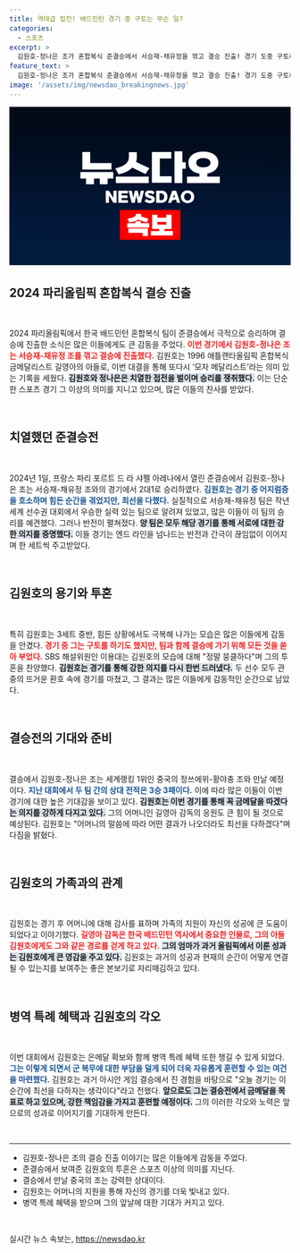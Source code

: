 ```yaml
---
title: 역대급 접전! 배드민턴 경기 중 구토는 무슨 일?
categories:
  - 스포츠
excerpt: >
  김원호-정나은 조가 혼합복식 준결승에서 서승재-채유정을 꺾고 결승 진출! 경기 도중 구토하며 투혼을 발휘한 김원호는 모자 메달리스트로 주목받았다. 결승에서의 금메달 가능성은? 클릭해 확인하세요!
feature_text: >
  김원호-정나은 조가 혼합복식 준결승에서 서승재-채유정을 꺾고 결승 진출! 경기 도중 구토하며 투혼을 발휘한 김원호는 모자 메달리스트로 주목받았다. 결승에서의 금메달 가능성은? 클릭해 확인하세요!
image: '/assets/img/newsdao_breakingnews.jpg'
---
```


<p><img src="/assets/img/newsdao_breakingnews.jpg" alt="bookingtag 속보" /></p>

<h2 data-ke-size="size26">2024 파리올림픽 혼합복식 결승 진출</h2>

<p data-ke-size="size16">&nbsp;</p>

<p data-ke-size="size16">2024 파리올림픽에서 한국 배드민턴 혼합복식 팀이 준결승에서 극적으로 승리하며 결승에 진출한 소식은 많은 이들에게도 큰 감동을 주었다. <b><span style="color: #ee2323;">이번 경기에서 김원호-정나은 조는 서승재-채유정 조를 꺾고 결승에 진출했다.</span></b> 김원호는 1996 애틀랜타올림픽 혼합복식 금메달리스트 길영아의 아들로, 이번 대결을 통해 또다시 ‘모자 메달리스트’라는 의미 있는 기록을 세웠다. <b><span style="background-color: #21538527;">김원호와 정나은은 치열한 접전을 벌이며 승리를 쟁취했다.</span></b> 이는 단순한 스포츠 경기 그 이상의 의미를 지니고 있으며, 많은 이들의 찬사를 받았다.</p>

<p data-ke-size="size16">&nbsp;</p>

<h2 data-ke-size="size26">치열했던 준결승전</h2>

<p data-ke-size="size16">&nbsp;</p>

<p data-ke-size="size16">2024년 1일, 프랑스 파리 포르트 드 라 샤펠 아레나에서 열린 준결승에서 김원호-정나은 조는 서승재-채유정 조와의 경기에서 2대1로 승리하였다. <b><span style="color: #1a5490;">김원호는 경기 중 어지럼증을 호소하며 힘든 순간을 겪었지만, 최선을 다했다.</span></b> 실질적으로 서승재-채유정 팀은 작년 세계 선수권 대회에서 우승한 실력 있는 팀으로 알려져 있었고, 많은 이들이 이 팀의 승리를 예견했다. 그러나 반전이 펼쳐졌다. <b><span style="background-color: #21538527;">양 팀은 모두 해당 경기를 통해 서로에 대한 강한 의지를 증명했다.</span></b> 이들 경기는 엔드 라인을 넘나드는 반전과 간극이 끊임없이 이어지며 한 세트씩 주고받았다.</p>

<p data-ke-size="size16">&nbsp;</p>

<h2 data-ke-size="size26">김원호의 용기와 투혼</h2>

<p data-ke-size="size16">&nbsp;</p>

<p data-ke-size="size16">특히 김원호는 3세트 중반, 힘든 상황에서도 극복해 나가는 모습은 많은 이들에게 감동을 안겼다. <b><span style="color: #ee2323;">경기 중 그는 구토를 하기도 했지만, 팀과 함께 결승에 가기 위해 모든 것을 쏟아 부었다.</span></b> SBS 해설위원인 이용대는 김원호의 모습에 대해 "정말 뭉클하다"며 그의 투혼을 찬양했다. <b><span style="background-color: #21538527;">김원호는 경기를 통해 강한 의지를 다시 한번 드러냈다.</span></b> 두 선수 모두 관중의 뜨거운 환호 속에 경기를 마쳤고, 그 결과는 많은 이들에게 감동적인 순간으로 남았다.</p>

<p data-ke-size="size16">&nbsp;</p>

<h2 data-ke-size="size26">결승전의 기대와 준비</h2>

<p data-ke-size="size16">&nbsp;</p>

<p data-ke-size="size16">결승에서 김원호-정나은 조는 세계랭킹 1위인 중국의 정쓰에위-황야충 조와 만날 예정이다. <b><span style="color: #1a5490;">지난 대회에서 두 팀 간의 상대 전적은 3승 3패이다.</span></b> 이에 따라 많은 이들이 이번 경기에 대한 높은 기대감을 보이고 있다. <b><span style="background-color: #21538527;">김원호는 이번 경기를 통해 꼭 금메달을 따겠다는 의지를 강하게 다지고 있다.</span></b> 그의 어머니인 길영아 감독의 응원도 큰 힘이 될 것으로 예상된다. 김원호는 "어머니의 말씀에 따라 어떤 결과가 나오더라도 최선을 다하겠다"며 다짐을 밝혔다.</p>

<p data-ke-size="size16">&nbsp;</p>

<h2 data-ke-size="size26">김원호의 가족과의 관계</h2>

<p data-ke-size="size16">&nbsp;</p>

<p data-ke-size="size16">김원호는 경기 후 어머니에 대해 감사를 표하며 가족의 지원이 자신의 성공에 큰 도움이 되었다고 이야기했다. <b><span style="color: #ee2323;">길영아 감독은 한국 배드민턴 역사에서 중요한 인물로, 그의 아들 김원호에게도 그와 같은 경로를 걷게 하고 있다.</span></b> <b><span style="background-color: #21538527;">그의 엄마가 과거 올림픽에서 이룬 성과는 김원호에게 큰 영감을 주고 있다.</span></b> 김원호는 과거의 성공과 현재의 순간이 어떻게 연결될 수 있는지를 보여주는 좋은 본보기로 자리매김하고 있다.</p>

<p data-ke-size="size16">&nbsp;</p>

<h2 data-ke-size="size26">병역 특례 혜택과 김원호의 각오</h2>

<p data-ke-size="size16">&nbsp;</p>

<p data-ke-size="size16">이번 대회에서 김원호는 은메달 확보와 함께 병역 특례 혜택 또한 챙길 수 있게 되었다. <b><span style="color: #1a5490;">그는 이렇게 되면서 군 복무에 대한 부담을 덜게 되어 더욱 자유롭게 훈련할 수 있는 여건을 마련했다.</span></b> 김원호는 과거 아시안 게임 결승에서 진 경험을 바탕으로 "오늘 경기는 이 순간에 최선을 다하자는 생각이다"라고 전했다. <b><span style="background-color: #21538527;">앞으로도 그는 결승전에서 금메달을 목표로 하고 있으며, 강한 책임감을 가지고 훈련할 예정이다.</span></b> 그의 이러한 각오와 노력은 앞으로의 성과로 이어지기를 기대하게 만든다.</p>

<p data-ke-size="size16">&nbsp;</p>

<hr>

<ul>
<li>김원호-정나은 조의 결승 진출 이야기는 많은 이들에게 감동을 주었다.</li>
<li>준결승에서 보여준 김원호의 투혼은 스포츠 이상의 의미를 지닌다.</li>
<li>결승에서 만날 중국의 조는 강력한 상대이다.</li>
<li>김원호는 어머니의 지원을 통해 자신의 경기를 더욱 빛내고 있다.</li>
<li>병역 특례 혜택을 받으며 그의 앞날에 대한 기대가 커지고 있다.</li>
</ul>

<p data-ke-size="size16">&nbsp;</p>
실시간 뉴스 속보는, <a href="https://newsdao.kr" rel="dofollow">https://newsdao.kr</a>


